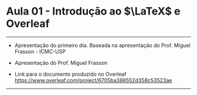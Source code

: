 # Aula 01 - Introdução ao $\LaTeX$ e Overleaf

---

- Apresentação do primeiro dia. Baseada na apresentação do Prof. Miguel Frasson - ICMC-USP

- Apresentação do Prof. Miguel Frasson

- Link para o documento produzido no Overleaf
https://www.overleaf.com/project/6705ba388552d358c53523ae

---